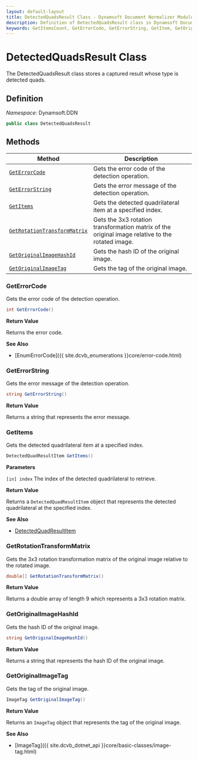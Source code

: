 ```yaml
---
layout: default-layout
title: DetectedQuadsResult Class - Dynamsoft Document Normalizer Module .NET Edition API Reference
description: Definition of DetectedQuadsResult class in Dynamsoft Document Normalizer Module .NET Edition.
keywords: GetItemsCount, GetErrorCode, GetErrorString, GetItem, GetOriginalImageHashId, GetOriginalImageTag, DetectedQuadsResult, api reference
---
```


# DetectedQuadsResult Class

The DetectedQuadsResult class stores a captured result whose type is detected quads.

## Definition

*Namespace:* Dynamsoft.DDN


```csharp
public class DetectedQuadsResult
```

## Methods

| Method | Description |
|--------|-------------|
| [`GetErrorCode`](#geterrorcode) | Gets the error code of the detection operation. |
| [`GetErrorString`](#geterrorstring) | Gets the error message of the detection operation. |
| [`GetItems`](#getitems) | Gets the detected quadrilateral item at a specified index. |
| [`GetRotationTransformMatrix`](#getrotationtransformmatrix) | Gets the 3x3 rotation transformation matrix of the original image relative to the rotated image.|
| [`GetOriginalImageHashId`](#getoriginalimagehashid) | Gets the hash ID of the original image. |
| [`GetOriginalImageTag`](#getoriginalimagetag) | Gets the tag of the original image. |

### GetErrorCode

Gets the error code of the detection operation.

```csharp
int GetErrorCode()
```

**Return Value**

Returns the error code.

**See Also**

* [EnumErrorCode]({{ site.dcvb_enumerations }}core/error-code.html)

### GetErrorString

Gets the error message of the detection operation.

```csharp
string GetErrorString()
```

**Return Value**

Returns a string that represents the error message.

### GetItems

Gets the detected quadrilateral item at a specified index.

```csharp
DetectedQuadResultItem GetItems()
```

**Parameters**

`[in] index` The index of the detected quadrilateral to retrieve.

**Return Value**

Returns a `DetectedQuadResultItem` object that represents the detected quadrilateral at the specified index.

**See Also**

* [DetectedQuadResultItem](detected-quad-result-item.md)

### GetRotationTransformMatrix

Gets the 3x3 rotation transformation matrix of the original image relative to the rotated image.

```csharp
double[] GetRotationTransformMatrix()
```

**Return Value**

Returns a double array of length 9 which represents a 3x3 rotation matrix.

### GetOriginalImageHashId

Gets the hash ID of the original image.

```csharp
string GetOriginalImageHashId()
```

**Return Value**

Returns a string that represents the hash ID of the original image.

### GetOriginalImageTag

Gets the tag of the original image.

```csharp
ImageTag GetOriginalImageTag()
```

**Return Value**

Returns an `ImageTag` object that represents the tag of the original image.

**See Also**

* [ImageTag]({{ site.dcvb_dotnet_api }}core/basic-classes/image-tag.html)

